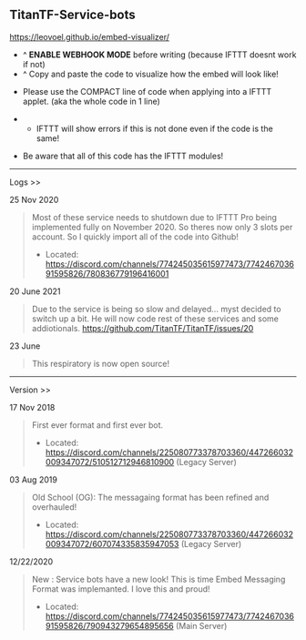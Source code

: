 ## TitanTF-Service-bots

https://leovoel.github.io/embed-visualizer/

* ^ **ENABLE WEBHOOK MODE** before writing (because IFTTT doesnt work if not)
* ^ Copy and paste the code to visualize how the embed will look like!

- Please use the COMPACT line of code when applying into a IFTTT applet. (aka the whole code in 1 line)
- - IFTTT will show errors if this is not done even if the code is the same!

- Be aware that all of this code has the IFTTT modules!


---
Logs >>

25 Nov 2020
> Most of these service needs to shutdown due to IFTTT Pro being implemented fully on November 2020.
So theres now only 3 slots per account. So I quickly import all of the code into Github!
> - Located: https://discord.com/channels/774245035615977473/774246703691595826/780836779196416001

20 June 2021
> Due to the service is being so slow and delayed... myst decided to switch up a bit.
He will now code rest of these services and some addiotionals.
https://github.com/TitanTF/TitanTF/issues/20

23 June
> This respiratory is now open source!

---
Version >>

17 Nov 2018
> First ever format and first ever bot.
> - Located: https://discord.com/channels/225080773378703360/447266032009347072/510512712946810900 (Legacy Server)

03 Aug 2019
> Old School (OG):
The messagaing format has been refined and overhauled!
> - Located: https://discord.com/channels/225080773378703360/447266032009347072/607074335835947053 (Legacy Server)

12/22/2020
> New :
Service bots have a new look! This is time Embed Messaging Format was implemanted. I love this and proud!
> - Located: https://discord.com/channels/774245035615977473/774246703691595826/790943279654895656 (Main Server) 

